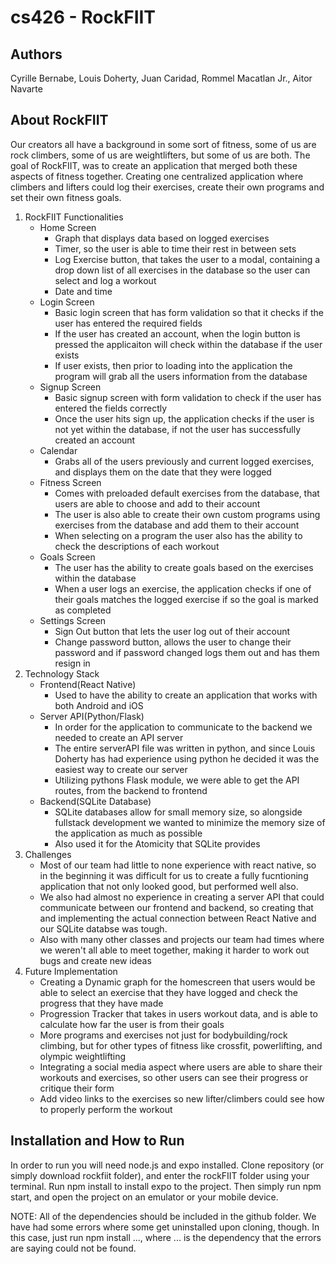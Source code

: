 # cs426 - RockFIIT

## Authors
Cyrille Bernabe, Louis Doherty, Juan Caridad, Rommel Macatlan Jr., Aitor Navarte

## About RockFIIT
Our creators all have a background in some sort of fitness, some of us are rock climbers, some of us are weightlifters, but some of us are both. The goal of RockFIIT, was to create an application that merged both these aspects of fitness together. Creating one centralized application where climbers and lifters could log their exercises, create their own programs and set their own fitness goals. 

1. RockFIIT Functionalities
   - Home Screen
     - Graph that displays data based on logged exercises
     - Timer, so the user is able to time their rest in between sets
     - Log Exercise button, that takes the user to a modal, containing a drop down list of all exercises in the database so the user can select and log a workout
     - Date and time
   - Login Screen
     - Basic login screen that has form validation so that it checks if the user has entered the required fields
     - If the user has created an account, when the login button is pressed the applicaiton will check within the database if the user exists
     - If user exists, then prior to loading into the application the program will grab all the users information from the database   
   - Signup Screen
     - Basic signup screen with form validation to check if the user has entered the fields correctly
     - Once the user hits sign up, the application checks if the user is not yet within the database, if not the user has successfully created an account 
   - Calendar
     - Grabs all of the users previously and current logged exercises, and displays them on the date that they were logged
   - Fitness Screen
     - Comes with preloaded default exercises from the database, that users are able to choose and add to their account
     - The user is also able to create their own custom programs using exercises from the database and add them to their account
     - When selecting on a program the user also has the ability to check the descriptions of each workout
   - Goals Screen
     - The user has the ability to create goals based on the exercises within the database
     - When a user logs an exercise, the application checks if one of their goals matches the logged exercise if so the goal is marked as completed
   - Settings Screen
     - Sign Out button that lets the user log out of their account
     - Change password button, allows the user to change their password and if password changed logs them out and has them resign in
2. Technology Stack
   - Frontend(React Native)
     - Used to have the ability to create an application that works with both Android and iOS 
   - Server API(Python/Flask)
     - In order for the application to communicate to the backend we needed to create an API server
     - The entire serverAPI file was written in python, and since Louis Doherty has had experience using python he decided it was the easiest way to create our server
     - Utilizing pythons Flask module, we were able to get the API routes, from the backend to frontend
   - Backend(SQLite Database)
     - SQLite databases allow for small memory size, so alongside fullstack development we wanted to minimize the memory size of the application as much as possible
     - Also used it for the Atomicity that SQLite provides
3. Challenges
   - Most of our team had little to none experience with react native, so in the beginning it was difficult for us to create a fully fucntioning application that not only looked good, but performed well also.
   - We also had almost no experience in creating a server API that could communicate between our frontend and backend, so creating that and implementing the actual connection between React Native and our SQLite databse was tough.
   - Also with many other classes and projects our team had times where we weren't all able to meet together, making it harder to work out bugs and create new ideas
4. Future Implementation
   - Creating a Dynamic graph for the homescreen that users would be able to select an exercise that they have logged and check the progress that they have made
   - Progression Tracker that takes in users workout data, and is able to calculate how far the user is from their goals
   - More programs and exercises not just for bodybuilding/rock climbing, but for other types of fitness like crossfit, powerlifting, and olympic weightlifting
   - Integrating a social media aspect where users are able to share their workouts and exercises, so other users can see their progress or critique their form
   - Add video links to the exercises so new lifter/climbers could see how to properly perform the workout


## Installation and How to Run
In order to run you will need node.js and expo installed. Clone repository (or simply download rockfiit folder), and enter the rockFIIT folder using your terminal. Run npm install to install expo to the project. Then simply run npm start, and open the project on an emulator or your mobile device.
  
NOTE: All of the dependencies should be included in the github folder. We have had some errors where some get uninstalled upon cloning, though. In this case, just run npm install ..., where ... is the dependency that the errors are saying could not be found. 
